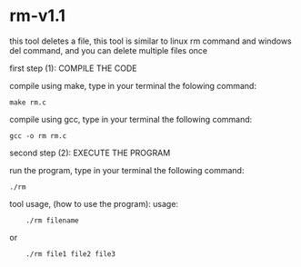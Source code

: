 # rm-v1.1
this tool deletes a file, this tool is similar to linux rm command and windows del command, and you can delete multiple files once

first step (1): COMPILE THE CODE

compile using make, type in your terminal the folowing command:

    make rm.c


compile using gcc, type in your terminal the following command:

    gcc -o rm rm.c


second step (2): EXECUTE THE PROGRAM

run the program, type in your terminal the following command:

    ./rm

tool usage, (how to use the program):
usage:

        ./rm filename

or

        ./rm file1 file2 file3




 

